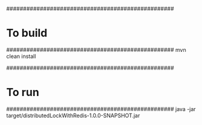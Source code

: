 ##################################################
# To build
##################################################
mvn clean install


##################################################
# To run
##################################################
java -jar target/distributedLockWithRedis-1.0.0-SNAPSHOT.jar
